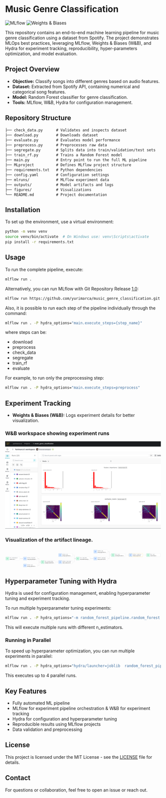 # Music Genre Classification

![MLflow](https://img.shields.io/badge/MLflow-Tracking-blue?style=flat-square)
![Weights & Biases](https://img.shields.io/badge/W%26B-Experiment%20Tracking-orange?style=flat-square)

This repository contains an end-to-end machine learning pipeline for music genre classification using a dataset from Spotify. The project demonstrates MLOps best practices, leveraging MLflow, Weights & Biases (W&B), and Hydra for experiment tracking, reproducibility, hyper-parameters optimization, and model evaluation.

## Project Overview
- **Objective:** Classify songs into different genres based on audio features.
- **Dataset:** Extracted from Spotify API, containing numerical and categorical song features.
- **Model:** Random Forest classifier for genre classification.
- **Tools:** MLflow, W&B, Hydra for configuration management.

## Repository Structure
```
├── check_data.py      # Validates and inspects dataset
├── download.py        # Downloads dataset
├── evaluate.py        # Evaluates model performance
├── preprocess.py      # Preprocesses raw data
├── segregate.py       # Splits data into train/validation/test sets
├── train_rf.py        # Trains a Random Forest model
├── main.py            # Entry point to run the full ML pipeline
├── MLproject          # Defines MLflow project structure
├── requirements.txt   # Python dependencies
├── config.yaml        # Configuration settings
├── mlruns/            # MLflow experiment data
├── outputs/           # Model artifacts and logs
├── figures/           # Visualizations
└── README.md          # Project documentation
```

## Installation
To set up the environment, use a virtual environment:
```bash
python -m venv venv
source venv/bin/activate  # On Windows use: venv\Scripts\activate
pip install -r requirements.txt
```

## Usage
To run the complete pipeline, execute:
```bash
mlflow run .
```

Alternatively, you can run  MLflow with Git Repository Release [1.0](https://github.com/yurimarca/music_genre_classification/releases/tag/1.0):
```bash
mlflow run https://github.com/yurimarca/music_genre_classification.git -v 1.0
```

Also, it is possible to run each step of the pipeline individually through the command:

```bash
mlflow run . -P hydra_options="main.execute_steps={step_name}"
```

where steps can be:

- download
- preprocess
- check_data
- segregate
- train_rf
- evaluate

For example, to run only the preprocessing step:

```bash
mlflow run . -P hydra_options="main.execute_steps=preprocess"
```

## Experiment Tracking
- **Weights & Biases (W&B):** Logs experiment details for better visualization.

### W&B workspace showing experiment runs

![figures/wandb-workspace.png](figures/wandb-workspace.png)

### Visualization of the artifact lineage.

![figures/wandb-workspace.png](figures/artifact-lineage.png)

## Hyperparameter Tuning with Hydra
Hydra is used for configuration management, enabling hyperparameter tuning and experiment tracking.

To run multiple hyperparameter tuning experiments:

```bash
mlflow run . -P hydra_options="-m random_forest_pipeline.random_forest.n_estimators=50,100,200"
```
This will execute multiple runs with different n_estimators.

### Running in Parallel
To speed up hyperparameter optimization, you can run multiple experiments in parallel:

```bash
mlflow run . -P hydra_options="hydra/launcher=joblib  random_forest_pipeline.random_forest.n_estimators=50,100,200 -m"
```
This executes up to 4 parallel runs.



## Key Features
- Fully automated ML pipeline
- MLflow for experiment pipeline orchestration & W&B for experiment tracking
- Hydra for configuration and hyperparameter tuning
- Reproducible results using MLflow projects
- Data validation and preprocessing


## License
This project is licensed under the MIT License - see the [LICENSE](LICENSE) file for details.

## Contact
For questions or collaboration, feel free to open an issue or reach out.
